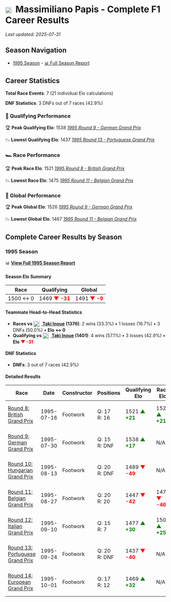 # <img src="https://upload.wikimedia.org/wikipedia/commons/0/03/Flag_of_Italy.svg" alt="Italy" width="20" height="auto" style="vertical-align: middle; margin-right: 5px;" onerror="this.outerHTML='🇮🇹'; this.style.marginRight='5px';"/> Massimiliano Papis - Complete F1 Career Results

*Last updated: 2025-07-31*

## Season Navigation

- [1995 Season](#1995-season) - [📊 Full Season Report](../seasons/1995-season-report)

## Career Statistics

**Total Race Events**: 7 (21 individual Elo calculations)

**DNF Statistics**: 3 DNFs out of 7 races (42.9%)

### 🏁 Qualifying Performance

🏆 **Peak Qualifying Elo**: 1538
   *[1995 Round 9 - German Grand Prix](../seasons/1995-season-report#round-9-german-grand-prix)*

📉 **Lowest Qualifying Elo**: 1437
   *[1995 Round 13 - Portuguese Grand Prix](../seasons/1995-season-report#round-13-portuguese-grand-prix)*

### 🏎️ Race Performance

🏆 **Peak Race Elo**: 1521
   *[1995 Round 8 - British Grand Prix](../seasons/1995-season-report#round-8-british-grand-prix)*

📉 **Lowest Race Elo**: 1475
   *[1995 Round 11 - Belgian Grand Prix](../seasons/1995-season-report#round-11-belgian-grand-prix)*

### 🌟 Global Performance

🏆 **Peak Global Elo**: 1526
   *[1995 Round 9 - German Grand Prix](../seasons/1995-season-report#round-9-german-grand-prix)*

📉 **Lowest Global Elo**: 1467
   *[1995 Round 11 - Belgian Grand Prix](../seasons/1995-season-report#round-11-belgian-grand-prix)*


## Complete Career Results by Season

### 1995 Season

📊 **[View Full 1995 Season Report](../seasons/1995-season-report)**

#### Season Elo Summary

| Race | Qualifying | Global |
|------|------------|--------|
| 1500 ↔ 0 | 1469 **<span style="color: red;">▼ -31</span>** | 1491 **<span style="color: red;">▼ -9</span>** |

#### Teammate Head-to-Head Statistics

- **Races vs [<img src="https://upload.wikimedia.org/wikipedia/commons/9/9e/Flag_of_Japan.svg" alt="Japan" width="20" height="auto" style="vertical-align: middle; margin-right: 5px;" onerror="this.outerHTML='🇯🇵'; this.style.marginRight='5px';"/> Taki Inoue](taki-inoue) (1376)**: 2 wins (33.3%) • 1 losses (16.7%) • 3 DNFs (50.0%) • **Elo ↔ 0**
- **Qualifying vs [<img src="https://upload.wikimedia.org/wikipedia/commons/9/9e/Flag_of_Japan.svg" alt="Japan" width="20" height="auto" style="vertical-align: middle; margin-right: 5px;" onerror="this.outerHTML='🇯🇵'; this.style.marginRight='5px';"/> Taki Inoue](taki-inoue) (1401)**: 4 wins (57.1%) • 3 losses (42.9%) • **Elo **<span style="color: red;">▼ -31</span>****


#### DNF Statistics

- **DNFs**: 3 out of 7 races (42.9%)

#### Detailed Results

| Race | Date | Constructor | Positions | Qualifying Elo | Race Elo | Global Elo | Teammate |
|------|------|-------------|-----------|----------------|----------|------------|----------|
| [Round 8: British Grand Prix](../seasons/1995-season-report#round-8-british-grand-prix) | 1995-07-16 | Footwork | Q: 17<br/>R: 16 | 1521 **<span style="color: green;">▲ +21</span>** | 1521 **<span style="color: green;">▲ +21</span>** | 1521 **<span style="color: green;">▲ +21</span>** | [<img src="https://upload.wikimedia.org/wikipedia/commons/9/9e/Flag_of_Japan.svg" alt="Japan" width="20" height="auto" style="vertical-align: middle; margin-right: 5px;" onerror="this.outerHTML='🇯🇵'; this.style.marginRight='5px';"/> Taki Inoue](taki-inoue)<br/>Q: 19<br/>R: 22 |
| [Round 9: German Grand Prix](../seasons/1995-season-report#round-9-german-grand-prix) | 1995-07-30 | Footwork | Q: 15<br/>R: DNF | 1538 **<span style="color: green;">▲ +17</span>** | N/A | 1526 **<span style="color: green;">▲ +5</span>** | [<img src="https://upload.wikimedia.org/wikipedia/commons/9/9e/Flag_of_Japan.svg" alt="Japan" width="20" height="auto" style="vertical-align: middle; margin-right: 5px;" onerror="this.outerHTML='🇯🇵'; this.style.marginRight='5px';"/> Taki Inoue](taki-inoue)<br/>Q: 19<br/>R: DNF |
| [Round 10: Hungarian Grand Prix](../seasons/1995-season-report#round-10-hungarian-grand-prix) | 1995-08-13 | Footwork | Q: 20<br/>R: DNF | 1489 **<span style="color: red;">▼ -49</span>** | N/A | 1511 **<span style="color: red;">▼ -15</span>** | [<img src="https://upload.wikimedia.org/wikipedia/commons/9/9e/Flag_of_Japan.svg" alt="Japan" width="20" height="auto" style="vertical-align: middle; margin-right: 5px;" onerror="this.outerHTML='🇯🇵'; this.style.marginRight='5px';"/> Taki Inoue](taki-inoue)<br/>Q: 18<br/>R: DNF |
| [Round 11: Belgian Grand Prix](../seasons/1995-season-report#round-11-belgian-grand-prix) | 1995-08-27 | Footwork | Q: 20<br/>R: 20 | 1447 **<span style="color: red;">▼ -42</span>** | 1475 **<span style="color: red;">▼ -46</span>** | 1467 **<span style="color: red;">▼ -45</span>** | [<img src="https://upload.wikimedia.org/wikipedia/commons/9/9e/Flag_of_Japan.svg" alt="Japan" width="20" height="auto" style="vertical-align: middle; margin-right: 5px;" onerror="this.outerHTML='🇯🇵'; this.style.marginRight='5px';"/> Taki Inoue](taki-inoue)<br/>Q: 18<br/>R: 12 |
| [Round 12: Italian Grand Prix](../seasons/1995-season-report#round-12-italian-grand-prix) | 1995-09-10 | Footwork | Q: 15<br/>R: 7 | 1477 **<span style="color: green;">▲ +30</span>** | 1500 **<span style="color: green;">▲ +25</span>** | 1493 **<span style="color: green;">▲ +27</span>** | [<img src="https://upload.wikimedia.org/wikipedia/commons/9/9e/Flag_of_Japan.svg" alt="Japan" width="20" height="auto" style="vertical-align: middle; margin-right: 5px;" onerror="this.outerHTML='🇯🇵'; this.style.marginRight='5px';"/> Taki Inoue](taki-inoue)<br/>Q: 20<br/>R: 8 |
| [Round 13: Portuguese Grand Prix](../seasons/1995-season-report#round-13-portuguese-grand-prix) | 1995-09-24 | Footwork | Q: 20<br/>R: DNF | 1437 **<span style="color: red;">▼ -40</span>** | N/A | 1481 **<span style="color: red;">▼ -12</span>** | [<img src="https://upload.wikimedia.org/wikipedia/commons/9/9e/Flag_of_Japan.svg" alt="Japan" width="20" height="auto" style="vertical-align: middle; margin-right: 5px;" onerror="this.outerHTML='🇯🇵'; this.style.marginRight='5px';"/> Taki Inoue](taki-inoue)<br/>Q: 19<br/>R: 15 |
| [Round 14: European Grand Prix](../seasons/1995-season-report#round-14-european-grand-prix) | 1995-10-01 | Footwork | Q: 17<br/>R: 12 | 1469 **<span style="color: green;">▲ +32</span>** | N/A | 1491 **<span style="color: green;">▲ +10</span>** | [<img src="https://upload.wikimedia.org/wikipedia/commons/9/9e/Flag_of_Japan.svg" alt="Japan" width="20" height="auto" style="vertical-align: middle; margin-right: 5px;" onerror="this.outerHTML='🇯🇵'; this.style.marginRight='5px';"/> Taki Inoue](taki-inoue)<br/>Q: 21<br/>R: DNF |

